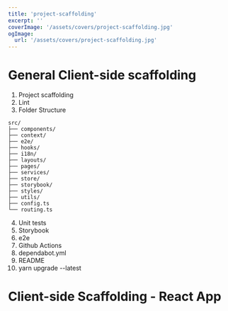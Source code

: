 ```yaml
---
title: 'project-scaffolding'
excerpt: ''
coverImage: '/assets/covers/project-scaffolding.jpg'
ogImage:
  url: '/assets/covers/project-scaffolding.jpg'
---
```


# General Client-side scaffolding
1. Project scaffolding 
2. Lint
3. Folder Structure
  ```
  src/
  ├── components/
  ├── context/
  ├── e2e/
  ├── hooks/
  ├── i18n/
  ├── layouts/
  ├── pages/
  ├── services/
  ├── store/
  ├── storybook/
  ├── styles/
  ├── utils/
  ├── config.ts
  └── routing.ts
  ```
4. Unit tests
5. Storybook
6. e2e
7. Github Actions
8. dependabot.yml
9. README
10. yarn upgrade --latest



# Client-side Scaffolding - React App


